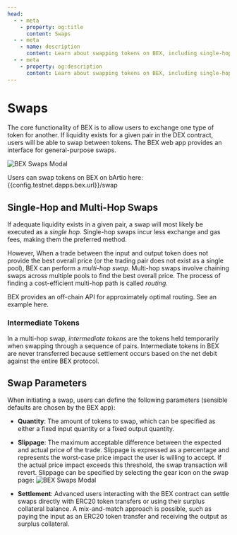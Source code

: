 ```yaml
---
head:
  - - meta
    - property: og:title
      content: Swaps
  - - meta
    - name: description
      content: Learn about swapping tokens on BEX, including single-hop and multi-hop swaps, and intermediate tokens.
  - - meta
    - property: og:description
      content: Learn about swapping tokens on BEX, including single-hop and multi-hop swaps, and intermediate tokens.
---
```


<script setup>
  import config from '@berachain/config/constants.json';
</script>

# Swaps

The core functionality of BEX is to allow users to exchange one type of token for another. If liquidity exists for a given pair in the DEX contract, users will be able to swap between tokens. The BEX web app provides an interface for general-purpose swaps.

![BEX Swaps Modal](/assets/swap_route.png)

Users can swap tokens on BEX on bArtio here: {{config.testnet.dapps.bex.url}}/swap

## Single-Hop and Multi-Hop Swaps

If adequate liquidity exists in a given pair, a swap will most likely be executed as a _single hop_. Single-hop swaps incur less exchange and gas fees, making them the preferred method.

However, When a trade between the input and output token does not provide the best overall price (or the trading pair does not exist as a single pool), BEX can perform a _multi-hop swap_. Multi-hop swaps involve chaining swaps across multiple pools to find the best overall price. The process of finding a cost-efficient multi-hop path is called _routing_.

BEX provides an off-chain API for approximately optimal routing. See an <a target="_blank" rel="no-referrer" :href="config.testnet.dapps.bex.apiUrl + 'dex/route?fromAsset=0x7507c1dc16935B82698e4C63f2746A2fCf994dF8&toAsset=0xd6D83aF58a19Cd14eF3CF6fe848C9A4d21e5727c&amount=1000000000000000000'">example here</a>.

### Intermediate Tokens

In a multi-hop swap, _intermediate tokens_ are the tokens held temporarily when swapping through a sequence of pairs. Intermediate tokens in BEX are never transferred because settlement occurs based on the net debit against the entire BEX protocol.

## Swap Parameters

When initiating a swap, users can define the following parameters (sensible defaults are chosen by the BEX app):

- **Quantity**: The amount of tokens to swap, which can be specified as either a fixed input quantity or a fixed output quantity.
- **Slippage**: The maximum acceptable difference between the expected and actual price of the trade. Slippage is expressed as a percentage and represents the worst-case price impact the user is willing to accept. If the actual price impact exceeds this threshold, the swap transaction will revert. Slippage can be specified by selecting the gear icon on the swap page:
  ![BEX Swaps Modal](/assets/swap_slippage.png)

- **Settlement**: Advanced users interacting with the BEX contract can settle swaps directly with ERC20 token transfers or using their surplus collateral balance. A mix-and-match approach is possible, such as paying the input as an ERC20 token transfer and receiving the output as surplus collateral.
